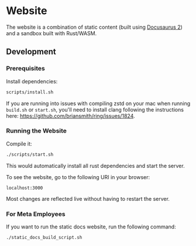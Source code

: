 # Website

The website is a combination of static content (built using
[Docusaurus 2](https://docusaurus.io/)) and a sandbox built with Rust/WASM.

## Development

### Prerequisites

Install dependencies:

```bash
scripts/install.sh
```

If you are running into issues with compiling zstd on your mac when running `build.sh` or `start.sh`, you'll need to install
clang following the instructions here: https://github.com/briansmith/ring/issues/1824.

### Running the Website

Compile it:

```bash
./scripts/start.sh
```

This would automatically install all rust dependencies and start the server.

To see the website, go to the following URI in your browser:

```
localhost:3000
```

Most changes are reflected live without having to restart the server.

### For Meta Employees

If you want to run the static docs website, run the following command:

```
./static_docs_build_script.sh
```

